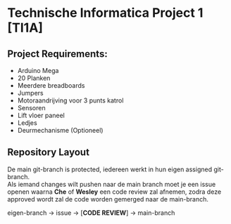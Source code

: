 # Technische Informatica Project 1 [TI1A]

## Project Requirements:
* Arduino Mega
* 20 Planken
* Meerdere breadboards
* Jumpers
* Motoraandrijving voor 3 punts katrol
* Sensoren
* Lift vloer paneel
* Ledjes
* Deurmechanisme (Optioneel)

## Repository Layout
De main git-branch is protected, iedereen werkt in hun eigen assigned git-branch.  
Als iemand changes wilt pushen naar de main branch moet je een issue openen waarna **Che** of **Wesley**
een code review zal afnemen, zodra deze approved wordt zal de code worden gemerged naar de main-branch.

eigen-branch → issue → [**CODE REVIEW**] → main-branch